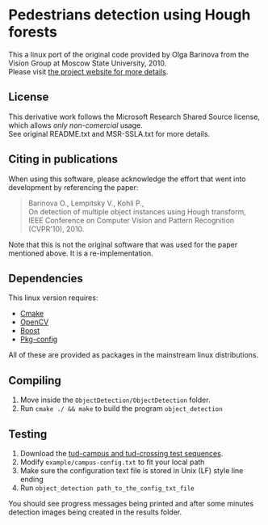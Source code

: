 
Pedestrians detection using Hough forests
==========================================

This a linux port of the original code provided by Olga Barinova from the Vision Group at Moscow State University, 2010.  
Please visit [the project website for more details](http://graphics.cs.msu.ru/en/science/research/machinelearning/hough).

License
-------

This derivative work follows the Microsoft Research Shared Source license, which allows _only non-comercial_ usage.  
See original README.txt and MSR-SSLA.txt for more details. 

Citing in publications
----------------------

When using this software, please acknowledge the effort that 
went into development by referencing the paper:

> Barinova O., Lempitsky V., Kohli P.,  
> On detection of multiple object instances using Hough transform,  
> IEEE Conference on Computer Vision and Pattern Recognition (CVPR'10), 2010.

Note that this is not the original software that was used for the paper mentioned above. 
It is a re-implementation. 

Dependencies
------------

This linux version requires:

- [Cmake](http://www.cmake.org)
- [OpenCV](http://opencv.willowgarage.com)
- [Boost](http://www.boost.org)
- [Pkg-config](http://pkg-config.freedesktop.org)

All of these are provided as packages in the mainstream linux distributions.

Compiling
---------

1. Move inside the `ObjectDetection/ObjectDetection` folder.
2. Run `cmake ./ && make` to build the program `object_detection`

Testing
-------

1. Download the [tud-campus and tud-crossing test sequences](http://www.mis.tu-darmstadt.de/node/382#name:cvpr08_data).
2. Modify `example/campus-config.txt` to fit your local path
3. Make sure the configuration text file is stored in Unix (LF) style line ending
4. Run `object_detection path_to_the_config_txt_file`

You should see progress messages being printed and after some minutes detection images being created in the results folder.

